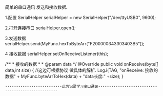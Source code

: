   简单的串口通讯 发送和接收数据.
  
1.配置 SerialHelper serialHelper = new SerialHelper("/dev/ttyUSB0", 9600);

2.打开连接串口 serialHelper.open();

3.发送数据 serialHelper.send(MyFunc.hexToByteArr("F200000343303403B5"));

4 接收数据 serialHelper.setOnReceiveListener(this);

/**
     * 接收的数据
     *
     * @param data
     */
    @Override
    public void onReceive(byte[] data,int size) {
        //这边可根据协议 做具体的解析.
        Log.i(TAG, "onReceive: 接收的数据" + MyFunc.byteArrToHex(data) + "data长度:" +size);
    }
    
    
    
    
    --------------------------此为记录学习串口通讯---------------------------------------------------
